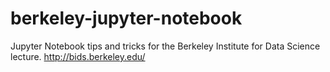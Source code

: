 # berkeley-jupyter-notebook
Jupyter Notebook tips and tricks for the Berkeley Institute for Data Science lecture. http://bids.berkeley.edu/
